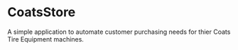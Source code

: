 # CoatsStore
A simple application to automate customer purchasing needs for thier 
Coats Tire Equipment machines.